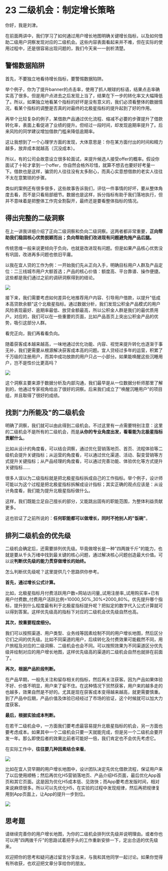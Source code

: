 # 23 二级机会：制定增长策略

你好，我是刘津。

在前面两讲中，我们学习了如何通过用户增长地图明确关键增长指标，以及如何借助二级用户洞察发现对应的二级机会。这些内容表面看起来并不难，但在实际的使用过程中，还是很容易出现问题的，我们今天来一一剖析清楚。

## 警惕数据陷阱

首先，不要独立地看待增长指标，要警惕数据陷阱。

举个例子，你为了提升banner的点击率，使用了抓人眼球的标语，结果点击率确实高了很多。但是用户点进去之后发现上当了，结果在下一步的转化率又大幅降低了。所以，如果独立地看某个指标的好坏是没有意义的，我们必须看整体的数据情况，看某个指标的调整是否真的对最终的北极星指标的提升起到了好的作用。

再举个比较复杂的例子，某借款产品通过优化流程、缩减不必要的步骤提升了借款转化率，表面上看促进了业绩的提升。但经过一段时间，却发现逾期率提升了。后来风险的同学建议增加借款门槛来降低逾期率。

这让我想到了一个心理学方面的发现，大体意思是：你在某方面付出的时间和精力越多，放弃成本就越高（沉没成本）。

所以，有的公司会故意设立很多轮面试，来提升候选人接受offer的概率。假设你面试了十轮才拿到一个offer，你自然会格外珍惜，就算不想去也要好好考量一下。借款也是这样，骗贷的人往往没有太多耐心，而真心实意想借款的老实人往往不太在意繁琐的步骤。

类似的案例还有很多很多，这些故事告诉我们，评估一件事情的好坏，要从整体角度去看，而不是只看局部细节。数据也是这样，拆分指标有助于我们落地执行，但并不意味着是把整体工作完全割裂开，最终还是要看整体指标的情况。

## 得出完整的二级洞察

在上一讲我详细介绍了正向二级洞察和负向二级洞察。这两者都非常重要，**正向帮助我们稳固核心优势脱颖而出；负向帮助我们改进现有问题避免拖产品后腿。**

传统思维一般来说更倾向于负向，也就是改进现有问题。但是如果产品核心优势没有巩固，改进再多问题也依旧平庸。

以我在宜人贷的工作为例：一开始我们先从正向入手，明确目标用户人群及产品定位：二三线城市用户大额首选；产品的核心价值：额度高、平台靠谱、操作便捷。这些都是我们通过之前的调研洞察得到的结论。

![](assets/3ff194d77c004d14bc664b96bdf87137.jpg)

接下来，我们需要考虑如何差异化地推荐用户内容、引导用户借款，以提升"低成本高贷款余额"这个北极星指标。通过数据分析，我们发现公积金产品模式的用户风险表现最好、逾期率最低、放贷金额最高，所以公积金人群是我们的最优质用户。对应的，我们可以在一些重要的页面，比如产品首页上突出公积金产品的优势，吸引这部分人群。

看完正向，我们再看看负向。

随着获客成本越来越高，一味地通过优化功能、内容、视觉来提升转化也逐渐于事无补，我们更需要从根源解决获客成本高的问题。宜人贷经过多年的运营，积累了千万级的注册用户，而其中成功放款的用户只占一小部分。如果能唤醒这些沉睡用户，岂不是性价比更高吗？

![](assets/5dfd201a65474746b782469043befca3.jpg)

这个洞察主要来源于数据分析及内部沟通，我们最早是从一位数据分析师那里了解到的，他通过专家视角给出了很好的洞察。后来我们成立了"唤醒沉睡用户"的项目组，并且取得了很好的成绩。

## 找到"力所能及"的二级机会

明确了洞察，我们就可以由此得到二级机会。不过这里有一点需要特别注意：这里的二级机会不是所有的二级机会，而是**从你的专业角度出发，看看能为北极星指标贡献什么**。

比如从设计的角度看，可以结合洞察，通过优化营销落地页、首页、流程体验等二级机会提升关键指标；从运营的角度看，可以通过优化渠道、活动、裂变营销等方式提升关键指标；从产品经理的角度看，可以通过完善功能、体验优化等方式提升关键指标......

很多人误以为二级指标就是把北极星指标拆成自己的工作指标。举个例子，设计师可能以为这个过程是把北极星指标拆解成设计指标；其实正确的观点应该是：从设计角度看，我们能为提升北极星指标做什么。

这样，我们既能立足自己擅长的部分，又能跳出固有的职能范围，为整体利益贡献更多。

这也验证了之前所说的：**任何职能都可以做增长，同时不抢别人的"饭碗"**。

## 排列二级机会的优先级

二级机会确定后，还需要排列优先级。毕竟做增长是一种"四两拨千斤"的能力，也就是要从千头万绪中找到最关键的核心问题，通过解决核心问题创造最大价值。可以说**判断优先级的能力贯穿做增长的始终。**

怎么判断优先级呢？这里提供几个思路供你参考。

**首先，通过增长公式计算。**

比如，北极星指标月付费活跃用户数=网站访问量_试用注册率_试用购买率+已有用户付费数_付费用户活跃比例=10000_50%\_30%+2000_80%。优先提升哪个指标，提升到什么程度最有利于北极星指标提升呢？把拟定的数字代入公式计算就可以得到答案。这样优先级高的指标下对应的二级机会优先级自然也高。

**其次，按重要程度细分。**

我们可以按照渠道、用户类型、业务线等因素绘制不同的用户增长地图，然后区分它们之间的优先级。比如不同渠道的用户，后续转化及付费效果可能截然不同，用户旅程及对应的二级洞察、二级机会也会不同。可以按照效果为不同渠道区分优先级并绘制对应的用户增长地图，这样优先级高的渠道的二级机会自然也就排在前面了。

**再次，根据产品阶段判断。**

在产品早期，一般先关注和留存相关的指标，然后再关注获客。因为产品如果体验不好、价值不明显，用户来了留不住。在这种情况下贸然获客，用户来的越多走的也越多，效果自然是不好的。尤其是现在获客成本变得越来越高，就更需要慎重。到了产品中后期，产品价值及体验已经经过了市场的验证，这个时候就可以加大力度获客。

**最后，根据实验成本判断。**

在若干二级机会中，一方面我们要考虑最容易提升北极星指标的机会，另一方面也要考虑成本。如果其中一个二级机会只要一天就能完成，但是另一个二级机会要开发一年。那么即使后者的效果比前者可能好一倍，我们肯定也不会优先考虑它。

在实际工作中，**往往要几种因素结合来看**。

![](assets/100020e68da74e7c8a3901bf3adfe515.jpg)

比如在宜人贷早期的用户增长地图中，设计团队决定先优化借款流程，保证用户来了以后使用顺畅；然后再优化H5营销落地页、产品介绍H5页面，最后优化App首页和其它页面。这是因为优化H5成本低、见效快；而App要考虑发版时间，相对来说麻烦很多。所以可以先优化H5，在实验的过程中发现规律，然后再把规律复用到App页面上，让App的提升一步到位。

![](assets/1a89f86d2ed648aaa0f75c939666e996.jpg)

## 思考题

请继续完善你的用户增长地图，为你的二级机会排列优先级并说明理由。或者你也可以用"四两拨千斤"的思路试着把手头的工作重新安排一下，定出合适的优先级来。

欢迎把你的思考和疑问通过留言分享出来，与我和其他同学一起讨论。如果你觉得有所收获，也欢迎把文章分享给你的朋友。
